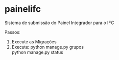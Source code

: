# painelifc
Sistema de submissão do Painel Integrador para o IFC

Passos:

1. Execute as Migrações
2. Execute: 
  python manage.py grupos  
  python manage.py status
